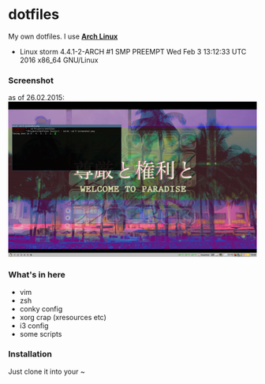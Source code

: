 dotfiles
========
My own dotfiles. I use [**Arch Linux**](https://archlinux.org)
* Linux storm 4.4.1-2-ARCH #1 SMP PREEMPT Wed Feb 3 13:12:33 UTC 2016 x86_64 GNU/Linux

### Screenshot
as of 26.02.2015:
![this is how it looks no](https://raw.githubusercontent.com/infyhr/dotfiles/master/screenshot.png ".")

### What's in here
* vim
* zsh
* conky config
* xorg crap (xresources etc)
* i3 config
* some scripts

### Installation
Just clone it into your ~

